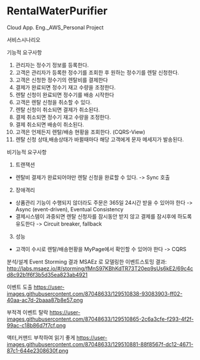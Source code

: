 # RentalWaterPurifier
Cloud App. Eng._AWS_Personal Project

서비스시나리오

기능적 요구사항
  1. 관리자는 정수기 정보를 등록한다.
  2. 고객은 관리자가 등록한 정수기를 조회한 후 원하는 정수기를 렌탈 신청한다.
  3. 고객은 신청한 정수기의 렌탈비를 결제한다
  4. 결제가 완료되면 정수기 재고 수량을 조정한다. 
  5. 렌탈 신청이 완료되면 정수기를 배송 시작한다
  6. 고객은 렌탈 신청을 취소할 수 있다.
  7. 렌탈 신청이 취소되면 결제가 취소된다.
  8. 결제 취소되면 정수기 재고 수량을 조정한다. 
  9. 결제 취소되면 배송이 취소된다.
 10. 고객은 언제든지 렌탈/배송 현황을 조회한다. (CQRS-View)
 11. 렌탈 신청 상태,배송상태가 바뀔때마다 해당 고객에게 문자 메세지가 발송된다. 

비기능적 요구사항
 1. 트랜잭션 
   - 렌탈비 결제가 완료되어야만 렌탈 신청을 완료할 수 있다. -> Sync 호출
 2. 장애격리
   - 상품관리 기능이 수행되지 않더라도 주문은 365일 24시간 받을 수 있어야 한다 -> Async (event-driven), Eventual Consistency
   - 결제시스템이 과중되면 렌탈 신청자를 잠시동안 받지 않고 결제를 잠시후에 하도록 유도한다 -> Circuit breaker, fallback
 3. 성능
   - 고객이 수시로 렌탈/배송현황을 MyPage에서 확인할 수 있어야 한다 -> CQRS

분석/설계
Event Storming 결과
MSAEz 로 모델링한 이벤트스토밍 결과: http://labs.msaez.io/#/storming/fMnS97KBhKdTR73T20ep9sUs6kE2/69c4cd8c92b1f6f3b5d35ea823ab4921

 이벤트 도출
https://user-images.githubusercontent.com/87048633/129510838-93083903-ff02-40aa-ac7d-2baaa87b8e57.png

 부적격 이벤트 탈락
 https://user-images.githubusercontent.com/87048633/129510865-2c6a3cfe-f293-4f2f-99ac-c18b86d7f7cf.png
 
 액터,커맨드 부착하여 읽기 좋게
 https://user-images.githubusercontent.com/87048633/129510881-88f8567f-dc12-4671-87c1-644e2308630f.png

